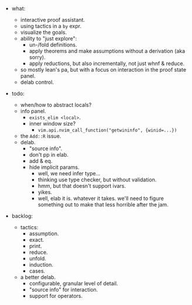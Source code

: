 
- what:
    - interactive proof assistant.
    - using tactics in a `by` expr.
    - visualize the goals.
    - ability to "just explore":
        - un-/fold definitions.
        - apply theorems and make assumptions without a derivation (aka sorry).
        - apply reductions, but also incrementally, not just whnf & reduce.
    - so mostly lean's pa, but with a focus on interaction in the proof state panel.
    - delab control.


- todo:
    - when/how to abstract locals?
    - info panel.
        - `exists_elim <local>`.
        - inner window size?
            - `vim.api.nvim_call_function("getwininfo", {winid=...})`
    - the `Add::R` issue.
    - delab.
        - "source info".
        - don't pp in elab.
        - add & eq.
        - hide implicit params.
            - well, we need infer type...
            - thinking use type checker, but without validation.
            - hmm, but that doesn't support ivars.
            - yikes.
            - well, elab it is. whatever it takes.
              we'll need to figure something out to make that less horrible after the jam.


- backlog:
    - tactics:
        - assumption.
        - exact.
        - print.
        - reduce.
        - unfold.
        - induction.
        - cases.
    - a better delab.
        - configurable, granular level of detail.
        - "source info" for interaction.
        - support for operators.

